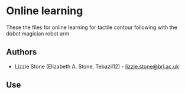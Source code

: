 # Online learning 

These the files for online learning for tactile contour following with the dobot magician robot arm

## Authors

- Lizzie Stone (Elizabeth A. Stone, Tebazil12) - lizzie.stone@brl.ac.uk

## Use



